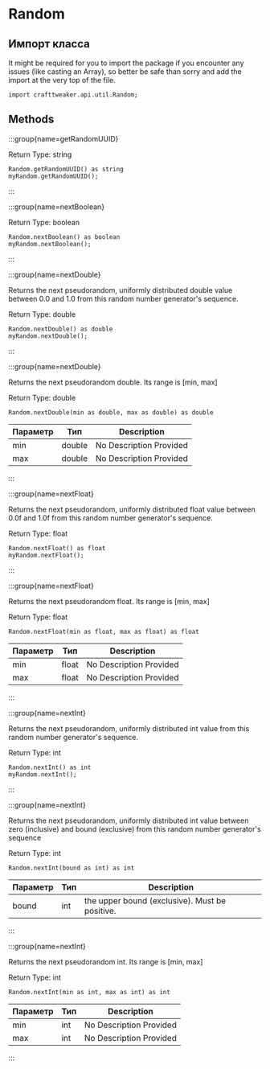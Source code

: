 # Random

## Импорт класса

It might be required for you to import the package if you encounter any issues (like casting an Array), so better be safe than sorry and add the import at the very top of the file.
```zenscript
import crafttweaker.api.util.Random;
```


## Methods

:::group{name=getRandomUUID}

Return Type: string

```zenscript
Random.getRandomUUID() as string
myRandom.getRandomUUID();
```

:::

:::group{name=nextBoolean}

Return Type: boolean

```zenscript
Random.nextBoolean() as boolean
myRandom.nextBoolean();
```

:::

:::group{name=nextDouble}

Returns the next pseudorandom, uniformly distributed double value between 0.0 and 1.0 from this random number generator's sequence.

Return Type: double

```zenscript
Random.nextDouble() as double
myRandom.nextDouble();
```

:::

:::group{name=nextDouble}

Returns the next pseudorandom double. Its range is [min, max]

Return Type: double

```zenscript
Random.nextDouble(min as double, max as double) as double
```

| Параметр | Тип    | Description             |
| -------- | ------ | ----------------------- |
| min      | double | No Description Provided |
| max      | double | No Description Provided |


:::

:::group{name=nextFloat}

Returns the next pseudorandom, uniformly distributed float value between 0.0f and 1.0f from this random number generator's sequence.

Return Type: float

```zenscript
Random.nextFloat() as float
myRandom.nextFloat();
```

:::

:::group{name=nextFloat}

Returns the next pseudorandom float. Its range is [min, max]

Return Type: float

```zenscript
Random.nextFloat(min as float, max as float) as float
```

| Параметр | Тип   | Description             |
| -------- | ----- | ----------------------- |
| min      | float | No Description Provided |
| max      | float | No Description Provided |


:::

:::group{name=nextInt}

Returns the next pseudorandom, uniformly distributed int value from this random number generator's sequence.

Return Type: int

```zenscript
Random.nextInt() as int
myRandom.nextInt();
```

:::

:::group{name=nextInt}

Returns the next pseudorandom, uniformly distributed int value between zero (inclusive) and bound (exclusive) from this random number generator's sequence

Return Type: int

```zenscript
Random.nextInt(bound as int) as int
```

| Параметр | Тип | Description                                    |
| -------- | --- | ---------------------------------------------- |
| bound    | int | the upper bound (exclusive). Must be positive. |


:::

:::group{name=nextInt}

Returns the next pseudorandom int. Its range is [min, max]

Return Type: int

```zenscript
Random.nextInt(min as int, max as int) as int
```

| Параметр | Тип | Description             |
| -------- | --- | ----------------------- |
| min      | int | No Description Provided |
| max      | int | No Description Provided |


:::


